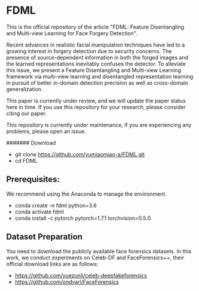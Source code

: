 # FDML
This is the official repository of the article "FDML: Feature Disentangling and Multi-view Learning for Face Forgery Detection".

Recent advances in realistic facial manipulation techniques have led to a growing interest in forgery detection due to security concerns. The presence of source-dependent information in both the forged images and the learned representations inevitably confuses the detector. To alleviate this issue, we present a Feature Disentangling and Multi-view Learning framework via multi-view learning and disentangled representation learning in pursuit of better in-domain detection precision as well as cross-domain generalization.

This paper is currently under review, and we will update the paper status here in time. If you use this repository for your research, please consider citing our paper.

This repository is currently under maintenance, if you are experiencing any problems, please open an issue.

####### Download
- git clone https://github.com/yumiaomiao-a/FDML.git
- cd FDML

## Prerequisites:  
We recommend using the Anaconda to manage the environment.  
- conda create -n fdml python=3.6  
- conda activate fdml  
- conda install -c pytorch pytorch=1.7.1 torchvision=0.5.0  


## Dataset Preparation
You need to download the publicly available face forensics datasets. In this work, we conduct experiments on Celeb-DF and FaceForensics++, their official download links are as follows:
- https://github.com/yuezunli/celeb-deepfakeforensics
- https://github.com/ondyari/FaceForensics
